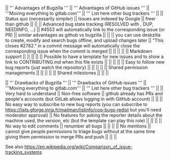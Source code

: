 || ''' Advantages of Bugzilla ''' || ''' Advantages of GitHub issues '''              || '''Moving everything to gitlab.com'''          || ''' List here other bug trackers ''' ||
|| Status quo (necessarily simpler) || Issues are indexed by Google                                                                                        || freer than github                        ||                                      ||
|| Advanced bug state tracking (RESOLVED with <reason>, DUP, NEEDINFO, ...)                               || #4553 will automatically link to the corresponding issue (or PR)                                                    || similar advantages as github vs bugzilla ||                                      ||
|| you can use deskzilla to create, modify and search bugs offline, and upload changes later || "This closes #2782." in a commit message will automatically close the corresponding issue when the commit is merged ||                                          ||                                      ||
||                                || Markdown support                                                                                                    ||                                          ||                                      ||
||                                || Possible to have a template for new issues and to show a link to CONTRIBUTING.md when this file exists              ||                                          ||                                      ||
||                                || Easy to follow new bug reports (just watch the repository)                                                          ||                                          ||                                      ||
||                                || Shared permission managements                                                                                       ||                                          ||                                      ||
||                                || Shared milestones                                                                                                   ||                                          ||                                      ||

|| ''' Drawbacks of Bugzilla '''               || ''' Drawbacks of GitHub issues '''   || '''Moving everything to gitlab.com'''        || ''' List here other bug trackers ''' ||
|| Very hard to understand                     || Non-free software                                                                                                          || github already has PRs and people's accounts (but GitLab allows logging in with GitHub account) ||                                     ||
|| No easy way to subscribe to new bug reports (you can subscribe to https://lists.gforge.inria.fr/mailman/listinfo/coq-bugs-redist but you'll need moderator approval) || No features for asking the reporter details about the machine used, the version, etc (but the template can play this role) ||                      ||          ||
|| No way to edit comments || renumber all bugs ||                                              ||                                     ||
|| No mentions || cannot give people permissions to triage bugs without at the same time giving them permission to merge PRs and push ||                                              ||                                     ||

See also https://en.wikipedia.org/wiki/Comparison_of_issue-tracking_systems
